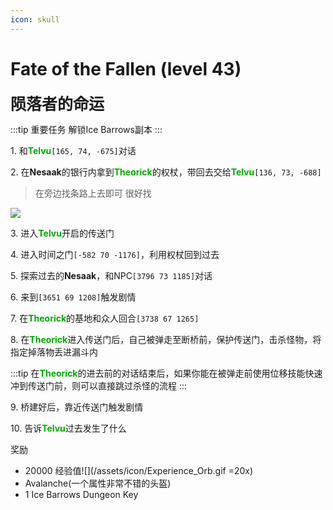```yaml
---
icon: skull
---
```


# Fate of the Fallen (level 43)
<span style="font-size: 25px;">**陨落者的命运**</span>

:::tip 重要任务
解锁Ice Barrows副本
:::

<span class="stage-index">1.</span> 和<font color=00AA00>**Telvu**</font>`[165, 74, -675]`对话

<span class="stage-index">2.</span> 在**Nesaak**的银行内拿到<font color=00AA00>**Theorick**</font>的权杖，带回去交给<font color=00AA00>**Telvu**</font>`[136, 73, -688]`
>在旁边找条路上去即可 很好找

![](/assets/img/lvl43-1.jpg)

<span class="stage-index">3.</span> 进入<font color=00AA00>**Telvu**</font>开启的传送门

<span class="stage-index">4.</span> 进入时间之门`[-582 70 -1176]`，利用权杖回到过去

<span class="stage-index">5.</span> 探索过去的**Nesaak**，和NPC`[3796 73 1185]`对话

<span class="stage-index">6.</span> 来到`[3651 69 1208]`触发剧情

<span class="stage-index">7.</span> 在<font color=00AA00>**Theorick**</font>的基地和众人回合`[3738 67 1265]`

<span class="stage-index">8.</span> 在<font color=00AA00>**Theorick**</font>进入传送门后，自己被弹走至断桥前，保护传送门，击杀怪物，将指定掉落物丢进漏斗内

:::tip
在<font color=00AA00>**Theorick**</font>的进去前的对话结束后，如果你能在被弹走前使用位移技能快速冲到传送门前，则可以直接跳过杀怪的流程
:::

<span class="stage-index">9.</span> 桥建好后，靠近传送门触发剧情

<span class="stage-index">10.</span> 告诉<font color=00AA00>**Telvu**</font>过去发生了什么

奖励

+ 20000 经验值![](/assets/icon/Experience_Orb.gif =20x)
+ Avalanche(一个属性非常不错的头盔)
+ 1 Ice Barrows Dungeon Key
